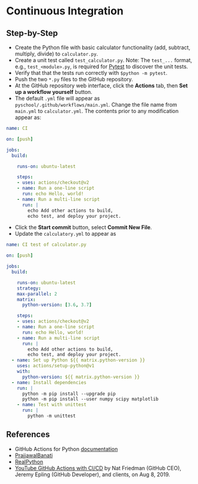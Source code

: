 # Continuous Integration

## Step-by-Step

* Create the Python file with basic calculator functionality (add, subtract, multiply, divide) to `calculator.py`.
* Create a unit test called `test_calculator.py`.  Note:  The `test_...` format, e.g., `test_<module>.py`, is required for [Pytest](https://docs.pytest.org/en/latest/) to discover the unit tests.
* Verify that that the tests run correctly with `$python -m pytest`.
* Push the two `*.py` files to the GitHub repository.
* At the GitHub repository web interface, click the **Actions** tab, then **Set up a workflow yourself** button.
* The default `.yml` file will appear as `pyschool/.github/workflows/main.yml`.  Change the file name from `main.yml` to `calculator.yml`.  The contents prior to any modification appear as:

```yml
name: CI

on: [push]

jobs:
  build:

    runs-on: ubuntu-latest

    steps:
    - uses: actions/checkout@v2
    - name: Run a one-line script
      run: echo Hello, world!
    - name: Run a multi-line script
      run: |
        echo Add other actions to build,
        echo test, and deploy your project.
```

* Click the **Start commit** button, select **Commit New File**.
* Update the `calculatory.yml` to appear as

```yml
name: CI test of calculator.py

on: [push]

jobs:
  build:

    runs-on: ubuntu-latest
    strategy:
    max-parallel: 2
    matrix:
      python-version: [3.6, 3.7]

    steps:
    - uses: actions/checkout@v2
    - name: Run a one-line script
      run: echo Hello, world!
    - name: Run a multi-line script
      run: |
        echo Add other actions to build,
        echo test, and deploy your project.
  - name: Set up Python ${{ matrix.python-version }}
    uses: actions/setup-python@v1
    with: 
      python-version: ${{ matrix.python-version }}
  - name: Install dependencies
    run: |
      python -m pip install --upgrade pip
      python -m pip install --user numpy scipy matplotlib
    - name: Test with unittest
      run: |
        python -m unittest
```

## References

* GitHub Actions for Python [documentation](https://help.github.com/en/actions/language-and-framework-guides/using-python-with-github-actions)
* [PrajjawalBanati](https://github.com/PrajjawalBanati/Python-actions)
* [RealPython](https://realpython.com/python-continuous-integration/)
* [YouTube GitHub Actions with CI/CD](https://youtu.be/E1OunoCyuhY) by Nat Friedman (GitHub CEO), Jeremy Epling (GitHub Developer), and clients, on Aug 8, 2019.

